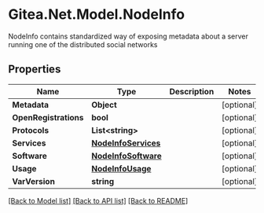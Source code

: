 # Gitea.Net.Model.NodeInfo
NodeInfo contains standardized way of exposing metadata about a server running one of the distributed social networks

## Properties

Name | Type | Description | Notes
------------ | ------------- | ------------- | -------------
**Metadata** | **Object** |  | [optional] 
**OpenRegistrations** | **bool** |  | [optional] 
**Protocols** | **List&lt;string&gt;** |  | [optional] 
**Services** | [**NodeInfoServices**](NodeInfoServices.md) |  | [optional] 
**Software** | [**NodeInfoSoftware**](NodeInfoSoftware.md) |  | [optional] 
**Usage** | [**NodeInfoUsage**](NodeInfoUsage.md) |  | [optional] 
**VarVersion** | **string** |  | [optional] 

[[Back to Model list]](../README.md#documentation-for-models) [[Back to API list]](../README.md#documentation-for-api-endpoints) [[Back to README]](../README.md)

